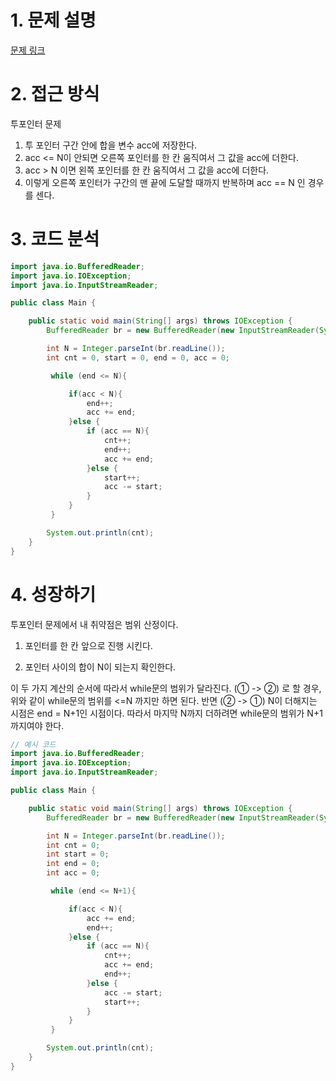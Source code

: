 # 1. 문제 설명

[문제 링크](https://www.acmicpc.net/problem/2018)

# 2. 접근 방식

투포인터 문제 

1. 투 포인터 구간 안에 합을 변수 acc에 저장한다.
2. acc <= N이 안되면 오른쪽 포인터를 한 칸 움직여서 그 값을 acc에 더한다. 
3. acc > N 이면 왼쪽 포인터를 한 칸 움직여서 그 값을 acc에 더한다. 
4. 이렇게 오른쪽 포인터가 구간의 맨 끝에 도달할 때까지 반복하며 acc == N 인 경우를 센다.

# 3. 코드 분석 

```java
import java.io.BufferedReader;
import java.io.IOException;
import java.io.InputStreamReader;

public class Main {

    public static void main(String[] args) throws IOException {
        BufferedReader br = new BufferedReader(new InputStreamReader(System.in));

        int N = Integer.parseInt(br.readLine());
        int cnt = 0, start = 0, end = 0, acc = 0;

         while (end <= N){

             if(acc < N){
                 end++;
                 acc += end;
             }else {
                 if (acc == N){
                     cnt++;
                     end++;
                     acc += end;
                 }else {
                     start++;
                     acc -= start;
                 }
             }
         }

        System.out.println(cnt);
    }
}
```

# 4. 성장하기 

투포인터 문제에서 내 취약점은 범위 산정이다. 

1. 포인터를 한 칸 앞으로 진행 시킨다.

2. 포인터 사이의 합이 N이 되는지 확인한다. 

이 두 가지 계산의 순서에 따라서 while문의 범위가 달라진다. 
(① -> ②) 로 할 경우, 위와 같이 while문의 범위를 <=N 까지만 하면 된다. 
반면 (② -> ①) N이 더해지는 시점은 end = N+1인 시점이다. 따라서 마지막 N까지 더하려면 while문의 범위가 N+1까지여야 한다. 

```java
// 예시 코드 
import java.io.BufferedReader;
import java.io.IOException;
import java.io.InputStreamReader;

public class Main {

    public static void main(String[] args) throws IOException {
        BufferedReader br = new BufferedReader(new InputStreamReader(System.in));

        int N = Integer.parseInt(br.readLine());
        int cnt = 0;
        int start = 0;
        int end = 0;
        int acc = 0;

         while (end <= N+1){

             if(acc < N){
                 acc += end;
                 end++;
             }else {
                 if (acc == N){
                     cnt++;
                     acc += end;
                     end++;
                 }else {
                     acc -= start;
                     start++;
                 }
             }
         }

        System.out.println(cnt);
    }
}
```

